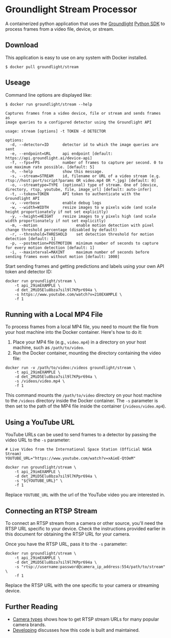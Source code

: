 # Groundlight Stream Processor

A containerized python application that uses the [Groundlight](https://www.groundlight.ai/) [Python SDK](https://github.com/groundlight/python-sdk) to
process frames from a video file, device, or stream.

## Download

This application is easy to use on any system with Docker installed.

```shell
$ docker pull groundlight/stream
```

## Useage

Command line options are displayed like:

``` shell
$ docker run groundlight/stream --help

Captures frames from a video device, file or stream and sends frames as
image queries to a configured detector using the Groundlight API

usage: stream [options] -t TOKEN -d DETECTOR

options:
  -d, --detector=ID      detector id to which the image queries are sent
  -e, --endpoint=URL     api endpoint [default: https://api.groundlight.ai/device-api]
  -f, --fps=FPS          number of frames to capture per second. 0 to use maximum rate possible. [default: 5]
  -h, --help             show this message.
  -s, --stream=STREAM    id, filename or URL of a video stream (e.g. rtsp://host:port/script?params OR video.mp4 OR *.jpg) [default: 0]
  -o, --streamtype=TYPE  (optional) type of stream. One of [device, directory, rtsp, youtube, file, image_url] [default: auto-infer]
  -t, --token=TOKEN      API token to authenticate with the Groundlight API
  -v, --verbose          enable debug logs
  -w, --width=WIDTH      resize images to w pixels wide (and scale height proportionately if not set explicitly)
  -y, --height=HEIGHT    resize images to y pixels high (and scale width proportionately if not set explicitly)
  -m, --motion                 enable motion detection with pixel change threshold percentage (disabled by default)
  -r, --threshold=THRESHOLD    set detection threshold for motion detection [default: 1]
  -p, --postmotion=POSTMOTION  minimum number of seconds to capture for every motion detection [default: 1]
  -i, --maxinterval=MAXINT     maximum number of seconds before sending frames even without motion [default: 1000]
```

Start sending frames and getting predictions and labels using your own API token and detector ID:

``` shell
docker run groundlight/stream \
    -t api_29imEXAMPLE \
    -d det_2MiD5Elu8bza7sil9l7KPpr694a \
    -s https://www.youtube.com/watch?v=210EXAMPLE \
    -f 1
```

## Running with a Local MP4 File

To process frames from a local MP4 file, you need to mount the file from your host machine into the Docker container. Here's how to do it:

1. Place your MP4 file (e.g., `video.mp4`) in a directory on your host machine, such as `/path/to/video`.
2. Run the Docker container, mounting the directory containing the video file:

``` shell
docker run -v /path/to/video:/videos groundlight/stream \
    -t api_29imEXAMPLE \
    -d det_2MiD5Elu8bza7sil9l7KPpr694a \
    -s /videos/video.mp4 \
    -f 1
```

This command mounts the `/path/to/video` directory on your host machine to the `/videos` directory inside the Docker container. The `-s` parameter is then set to the path of the MP4 file inside the container (`/videos/video.mp4`).

## Using a YouTube URL
YouTube URLs can be used to send frames to a detector by passing the video URL to the `-s` parameter:

``` shell
# Live Video from the International Space Station (Official NASA Stream)
YOUTUBE_URL="https://www.youtube.com/watch?v=xAieE-QtOeM"

docker run groundlight/stream \
    -t api_29imEXAMPLE \
    -d det_2MiD5Elu8bza7sil9l7KPpr694a \
    -s "${YOUTUBE_URL}" \
    -f 1
```

Replace `YOUTUBE_URL` with the url of the YouTube video you are interested in.

## Connecting an RTSP Stream

To connect an RTSP stream from a camera or other source, you'll need the RTSP URL specific to your device. Check the instructions provided earlier in this document for obtaining the RTSP URL for your camera.

Once you have the RTSP URL, pass it to the `-s` parameter:

``` shell
docker run groundlight/stream \
    -t api_29imEXAMPLE \
    -d det_2MiD5Elu8bza7sil9l7KPpr694a \
    -s "rtsp://username:password@camera_ip_address:554/path/to/stream" \
    -f 1
```

Replace the RTSP URL with the one specific to your camera or streaming device.


## Further Reading

* [Camera types](CAMERAS.md) shows how to get RTSP stream URLs for many popular camera brands.
* [Developing](DEVELOPING.md) discusses how this code is built and maintained.
